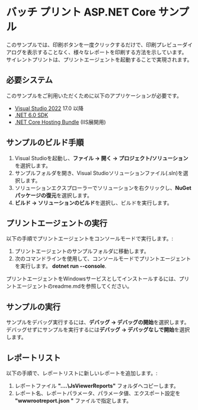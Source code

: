 # バッチ プリント ASP.NET Core サンプル

このサンプルでは、印刷ボタンを一度クリックするだけで、印刷プレビューダイアログを表示することなく、様々なレポートを印刷する方法を示しています。
サイレントプリントは、プリントエージェントを起動することで実現されます。

## 必要システム

このサンプルをご利用いただくために以下のアプリケーションが必要です。
* [Visual Studio 2022](https://visualstudio.microsoft.com/vs/) 17.0 以降
* [.NET 6.0 SDK](https://www.microsoft.com/net/download)
* [.NET Core Hosting Bundle](https://dotnet.microsoft.com/download/dotnet/thank-you/runtime-aspnetcore-6.0.0-windows-hosting-bundle-installer) (IIS展開用)

## サンプルのビルド手順

1. Visual Studioを起動し、**ファイル → 開く → プロジェクト/ソリューション**を選択します。
2. サンプルフォルダを開き、Visual Studioソリューションファイル(.sln)を選択します。
3. ソリューションエクスプローラーでソリューションを右クリックし、**NuGetパッケージの復元**を選択します。
4. **ビルド → ソリューションのビルド**を選択し、ビルドを実行します。

## プリントエージェントの実行
以下の手順でプリントエージェントをコンソールモードで実行します。:
1. プリントエージェントのサンプルフォルダに移動します。
2. 次のコマンドラインを使用して、コンソールモードでプリントエージェントを実行します。 **dotnet run --console**.

プリントエージェントをWindowsサービスとしてインストールするには、プリントエージェントのreadme.mdを参照してください。

## サンプルの実行

サンプルをデバッグ実行するには、**デバッグ → デバッグの開始**を選択します。
デバッグせずにサンプルを実行するには**デバッグ → デバッグなしで開始**を選択します。

## レポートリスト

以下の手順で、レポートリストに新しいレポートを追加します。:
1. レポートファイル **"..\..\JsViewerReports"** フォルダへコピーします。
2. レポート名、レポートパラメータ、パラメータ値、エクスポート設定を **"wwwrootreport.json "** ファイルで指定します。
